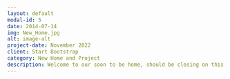 ```yaml
---
layout: default
modal-id: 5
date: 2014-07-14
img: New_Home.jpg
alt: image-alt
project-date: November 2022
client: Start Bootstrap
category: New Home and Project 
description: Welcome to our soon to be home, should be closing on this by the end of November, 2022. It has been a nightmare house shopping for homes since COVID. My wife and I are just glad to finally have a home to call ours. We do have a few upgrades we wish to add once we are moved in. 
---
```

